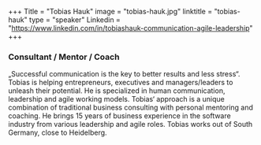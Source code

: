 +++
Title = "Tobias Hauk"
image = "tobias-hauk.jpg"
linktitle = "tobias-hauk"
type = "speaker"
Linkedin = "https://www.linkedin.com/in/tobiashauk-communication-agile-leadership"
+++

### Consultant / Mentor / Coach
„Successful communication is the key to better results and less stress“. Tobias is helping entrepreneurs, executives and managers/leaders to unleash their potential. He is specialized in human communication, leadership and agile working models. Tobias‘ approach is a unique combination of traditional business consulting with personal mentoring and coaching. He brings 15 years of business experience in the software industry from various leadership and agile roles. Tobias works out of South Germany, close to Heidelberg.